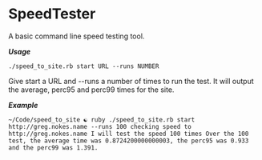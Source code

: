 SpeedTester
===========

A basic command line speed testing tool.

***Usage***

`./speed_to_site.rb start URL --runs NUMBER`

Give start a URL and --runs a number of times to run the test. It will output the average, perc95 and perc99 times for the site.

***Example***

`~/Code/speed_to_site ☯ ruby ./speed_to_site.rb start http://greg.nokes.name --runs 100
checking speed to http://greg.nokes.name
I will test the speed 100 times
Over the 100 test, the average time was 0.8724200000000003, the perc95 was 0.933 and the perc99 was 1.391.`

